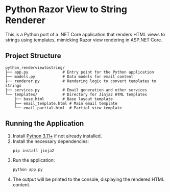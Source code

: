 
# Python Razor View to String Renderer

This is a Python port of a .NET Core application that renders HTML views to strings using templates, mimicking Razor view rendering in ASP.NET Core.

## Project Structure
```
python_renderviewtostring/
├── app.py               # Entry point for the Python application
├── models.py            # Data models for email content
├── renderer.py          # Rendering logic to convert templates to strings
├── services.py          # Email generation and other services
└── templates/           # Directory for Jinja2 HTML templates
    ├── base.html        # Base layout template
    ├── email_template.html # Main email template
    └── email_partial.html  # Partial view template
```

## Running the Application
1. Install [Python 3.11+](https://www.python.org/downloads/) if not already installed.
2. Install the necessary dependencies:
    ```bash
    pip install jinja2
    ```
3. Run the application:
    ```bash
    python app.py
    ```
4. The output will be printed to the console, displaying the rendered HTML content.
